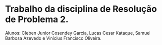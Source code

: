 # Trabalho da disciplina de Resolução de Problema 2.
Alunos: Cleben Junior Cosendey Garcia, Lucas Cesar Kataque, Samuel Barbosa Azevedo e Vinícius Francisco Oliveira.